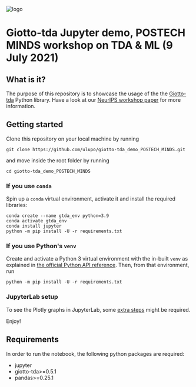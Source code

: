 ![logo](https://raw.githubusercontent.com/giotto-ai/giotto-tda/master/doc/images/tda_logo.svg)

# Giotto-tda Jupyter demo, POSTECH MINDS workshop on TDA & ML (9 July 2021)

## What is it?

The purpose of this repository is to showcase the usage of the the [Giotto-tda](https://giotto-ai.github.io/gtda-docs) Python library. Have a look at our [NeurIPS workshop paper](https://openreview.net/forum?id=fjQtZJOCTXf) for more information.


## Getting started

Clone this repository on your local machine by running
```
git clone https://github.com/ulupo/giotto-tda_demo_POSTECH_MINDS.git
```
and move inside the root folder by running
```
cd giotto-tda_demo_POSTECH_MINDS
```

### If you use ``conda``

Spin up a ``conda`` virtual environment, activate it and install the required libraries:

```
conda create --name gtda_env python=3.9
conda activate gtda_env
conda install jupyter
python -m pip install -U -r requirements.txt
```

### If you use Python's ``venv``

Create and activate a Python 3 virtual environment with the in-built ``venv`` as explained in [the official Python API reference](https://packaging.python.org/guides/installing-using-pip-and-virtual-environments/#creating-a-virtual-environment). Then, from that environment, run
```
python -m pip install -U -r requirements.txt
```

### JupyterLab setup
To see the Plotly graphs in JupyterLab, some [extra steps](https://plotly.com/python/getting-started/#jupyterlab-support) might be required.


Enjoy!

## Requirements
In order to run the notebook, the following python packages are required:

- jupyter
- giotto-tda>=0.5.1
- pandas>=0.25.1
